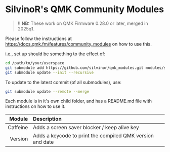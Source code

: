 # SilvinoR's QMK Community Modules

> :bangbang: **NB:** These work on QMK Firmware 0.28.0 or later, merged in 2025q1.

Please follow the instructions at https://docs.qmk.fm/features/community_modules on how to use this.

i.e., set up should be something to the effect of:

```sh
cd /path/to/your/userspace
git submodule add https://github.com/silvinor/qmk_modules.git modules/silvinor
git submodule update --init --recursive
```

To update to the latest commit (of all submodules), use:

```sh
git submodule update --remote --merge
```

Each module is in it's own child folder, and has a README.md file with instructions on how to use it.

| Module | Description |
| --:|:-- |
| Caffeine | Adds a screen saver blocker / keep alive key |
| Version | Adds a keycode to print the compiled QMK version and date |
